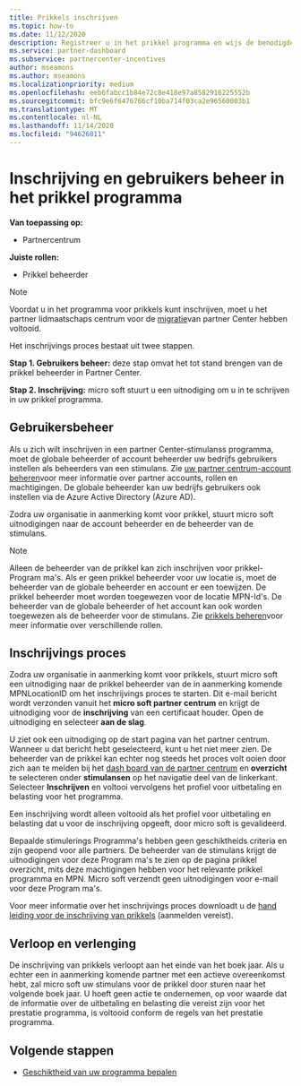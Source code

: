 ```yaml
---
title: Prikkels inschrijven
ms.topic: how-to
ms.date: 11/12/2020
description: Registreer u in het prikkel programma en wijs de benodigde rollen toe voor gebruikers beheer. In dit artikel wordt het inschrijvings proces beschreven.
ms.service: partner-dashboard
ms.subservice: partnercenter-incentives
author: mseamons
ms.author: mseamons
ms.localizationpriority: medium
ms.openlocfilehash: eeb6fabcc1b84e72c8e418e97a8582916225552b
ms.sourcegitcommit: bfc9e6f6476766cf10ba714f03ca2e96560003b1
ms.translationtype: MT
ms.contentlocale: nl-NL
ms.lasthandoff: 11/14/2020
ms.locfileid: "94626011"
---
```

# <a name="enrollment-and-user-management-in-the-incentives-program"></a>Inschrijving en gebruikers beheer in het prikkel programma

**Van toepassing op:**

- Partnercentrum

**Juiste rollen:**

- Prikkel beheerder

>[!NOTE]
>Voordat u in het programma voor prikkels kunt inschrijven, moet u het partner lidmaatschaps centrum voor de [migratie](prepare-pmc-pc-migration.md)van partner Center hebben voltooid.

Het inschrijvings proces bestaat uit twee stappen.

**Stap 1. Gebruikers beheer:** deze stap omvat het tot stand brengen van de prikkel beheerder in Partner Center.

**Stap 2. Inschrijving:** micro soft stuurt u een uitnodiging om u in te schrijven in uw prikkel programma.

## <a name="user-management"></a>Gebruikersbeheer

Als u zich wilt inschrijven in een partner Center-stimulanss programma, moet de globale beheerder of account beheerder uw bedrijfs gebruikers instellen als beheerders van een stimulans. Zie [uw partner centrum-account beheren](partner-center-account-setup.md)voor meer informatie over partner accounts, rollen en machtigingen. De globale beheerder kan uw bedrijfs gebruikers ook instellen via de Azure Active Directory (Azure AD).

Zodra uw organisatie in aanmerking komt voor prikkel, stuurt micro soft uitnodigingen naar de account beheerder en de beheerder van de stimulans.

>[!NOTE]
>Alleen de beheerder van de prikkel kan zich inschrijven voor prikkel-Program ma's. Als er geen prikkel beheerder voor uw locatie is, moet de beheerder van de globale beheerder en account er een toewijzen. De prikkel beheerder moet worden toegewezen voor de locatie MPN-Id's. De beheerder van de globale beheerder of het account kan ook worden toegewezen als de beheerder voor de stimulans. Zie [prikkels beheren](permissions-overview.md#manage-incentives)voor meer informatie over verschillende rollen.

## <a name="enrollment-process"></a>Inschrijvings proces

Zodra uw organisatie in aanmerking komt voor prikkels, stuurt micro soft een uitnodiging naar de prikkel beheerder van de in aanmerking komende MPNLocationID om het inschrijvings proces te starten. Dit e-mail bericht wordt verzonden vanuit het **micro soft partner centrum** en krijgt de uitnodiging voor de **inschrijving** van een certificaat houder. Open de uitnodiging en selecteer **aan de slag**.

U ziet ook een uitnodiging op de start pagina van het partner centrum. Wanneer u dat bericht hebt geselecteerd, kunt u het niet meer zien. De beheerder van de prikkel kan echter nog steeds het proces volt ooien door zich aan te melden bij het [dash board van de partner centrum](https://partner.microsoft.com/dashboard/) en **overzicht** te selecteren onder **stimulansen** op het navigatie deel van de linkerkant. Selecteer **Inschrijven** en voltooi vervolgens het profiel voor uitbetaling en belasting voor het programma.

Een inschrijving wordt alleen voltooid als het profiel voor uitbetaling en belasting dat u voor de inschrijving opgeeft, door micro soft is gevalideerd.

Bepaalde stimulerings Programma's hebben geen geschiktheids criteria en zijn geopend voor alle partners. De beheerder van de stimulans krijgt de uitnodigingen voor deze Program ma's te zien op de pagina prikkel overzicht, mits deze machtigingen hebben voor het relevante prikkel programma en MPN. Micro soft verzendt geen uitnodigingen voor e-mail voor deze Program ma's.

Voor meer informatie over het inschrijvings proces downloadt u de [hand leiding voor de inschrijving van prikkels](https://partner.microsoft.com/resources/detail/partner-center-incentives-enrollment-pdf) (aanmelden vereist).

## <a name="expiration-and-renewal"></a>Verloop en verlenging

De inschrijving van prikkels verloopt aan het einde van het boek jaar. Als u echter een in aanmerking komende partner met een actieve overeenkomst hebt, zal micro soft uw stimulans voor de prikkel door sturen naar het volgende boek jaar. U hoeft geen actie te ondernemen, op voor waarde dat de informatie over de uitbetaling en belasting die vereist zijn voor het prestatie programma, is voltooid conform de regels van het prestatie programma.

## <a name="next-steps"></a>Volgende stappen

- [Geschiktheid van uw programma bepalen](incentives-determined-your-program-eligibility.md)
